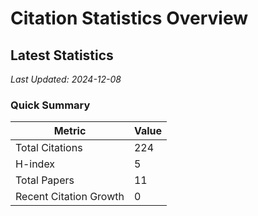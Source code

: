 # Citation Statistics Overview

## Latest Statistics
*Last Updated: 2024-12-08*

### Quick Summary
| Metric | Value |
| ------ | ----- |
| Total Citations | 224 |
| H-index | 5 |
| Total Papers | 11 |
| Recent Citation Growth | 0 |